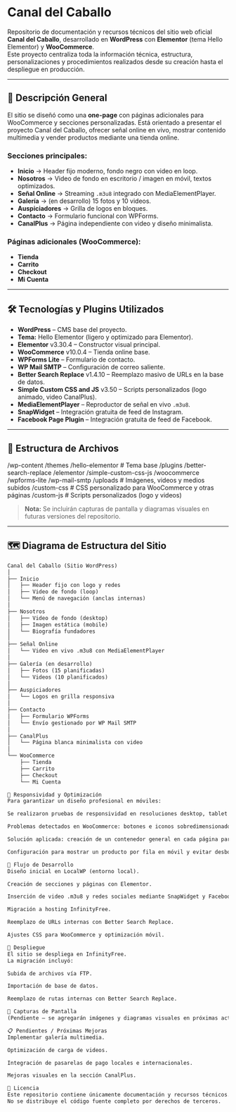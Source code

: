 
# Canal del Caballo

Repositorio de documentación y recursos técnicos del sitio web oficial **Canal del Caballo**, desarrollado en **WordPress** con **Elementor** (tema Hello Elementor) y **WooCommerce**.  
Este proyecto centraliza toda la información técnica, estructura, personalizaciones y procedimientos realizados desde su creación hasta el despliegue en producción.

---

## 📌 Descripción General

El sitio se diseñó como una **one-page** con páginas adicionales para WooCommerce y secciones personalizadas. Está orientado a presentar el proyecto Canal del Caballo, ofrecer señal online en vivo, mostrar contenido multimedia y vender productos mediante una tienda online.

### Secciones principales:
- **Inicio** → Header fijo moderno, fondo negro con video en loop.
- **Nosotros** → Video de fondo en escritorio / imagen en móvil, textos optimizados.
- **Señal Online** → Streaming `.m3u8` integrado con MediaElementPlayer.
- **Galería** → (en desarrollo) 15 fotos y 10 videos.
- **Auspiciadores** → Grilla de logos en bloques.
- **Contacto** → Formulario funcional con WPForms.
- **CanalPlus** → Página independiente con video y diseño minimalista.

### Páginas adicionales (WooCommerce):
- **Tienda**
- **Carrito**
- **Checkout**
- **Mi Cuenta**

---

## 🛠️ Tecnologías y Plugins Utilizados

- **WordPress** – CMS base del proyecto.
- **Tema:** Hello Elementor (ligero y optimizado para Elementor).
- **Elementor** v3.30.4 – Constructor visual principal.
- **WooCommerce** v10.0.4 – Tienda online base.
- **WPForms Lite** – Formulario de contacto.
- **WP Mail SMTP** – Configuración de correo saliente.
- **Better Search Replace** v1.4.10 – Reemplazo masivo de URLs en la base de datos.
- **Simple Custom CSS and JS** v3.50 – Scripts personalizados (logo animado, video CanalPlus).
- **MediaElementPlayer** – Reproductor de señal en vivo `.m3u8`.
- **SnapWidget** – Integración gratuita de feed de Instagram.
- **Facebook Page Plugin** – Integración gratuita de feed de Facebook.

---

## 📂 Estructura de Archivos

/wp-content
/themes
/hello-elementor # Tema base
/plugins
/better-search-replace
/elementor
/simple-custom-css-js
/woocommerce
/wpforms-lite
/wp-mail-smtp
/uploads # Imágenes, videos y medios subidos
/custom-css # CSS personalizado para WooCommerce y otras páginas
/custom-js # Scripts personalizados (logo y videos)


> **Nota:** Se incluirán capturas de pantalla y diagramas visuales en futuras versiones del repositorio.

---

## 🗺️ Diagrama de Estructura del Sitio

```markdown
Canal del Caballo (Sitio WordPress)
│
├── Inicio
│   ├── Header fijo con logo y redes
│   ├── Video de fondo (loop)
│   └── Menú de navegación (anclas internas)
│
├── Nosotros
│   ├── Video de fondo (desktop)
│   ├── Imagen estática (mobile)
│   └── Biografía fundadores
│
├── Señal Online
│   └── Video en vivo .m3u8 con MediaElementPlayer
│
├── Galería (en desarrollo)
│   ├── Fotos (15 planificadas)
│   └── Videos (10 planificados)
│
├── Auspiciadores
│   └── Logos en grilla responsiva
│
├── Contacto
│   ├── Formulario WPForms
│   └── Envío gestionado por WP Mail SMTP
│
├── CanalPlus
│   └── Página blanca minimalista con video
│
└── WooCommerce
    ├── Tienda
    ├── Carrito
    ├── Checkout
    └── Mi Cuenta

📱 Responsividad y Optimización
Para garantizar un diseño profesional en móviles:

Se realizaron pruebas de responsividad en resoluciones desktop, tablet y smartphone.

Problemas detectados en WooCommerce: botones e iconos sobredimensionados.

Solución aplicada: creación de un contenedor general en cada página para controlar proporciones y aplicar CSS adaptativo.

Configuración para mostrar un producto por fila en móvil y evitar desbordamientos.

🔄 Flujo de Desarrollo
Diseño inicial en LocalWP (entorno local).

Creación de secciones y páginas con Elementor.

Inserción de video .m3u8 y redes sociales mediante SnapWidget y Facebook Page Plugin.

Migración a hosting InfinityFree.

Reemplazo de URLs internas con Better Search Replace.

Ajustes CSS para WooCommerce y optimización móvil.

🚀 Despliegue
El sitio se despliega en InfinityFree.
La migración incluyó:

Subida de archivos vía FTP.

Importación de base de datos.

Reemplazo de rutas internas con Better Search Replace.

📸 Capturas de Pantalla
(Pendiente — se agregarán imágenes y diagramas visuales en próximas actualizaciones)

📋 Pendientes / Próximas Mejoras
Implementar galería multimedia.

Optimización de carga de videos.

Integración de pasarelas de pago locales e internacionales.

Mejoras visuales en la sección CanalPlus.

📜 Licencia
Este repositorio contiene únicamente documentación y recursos técnicos.
No se distribuye el código fuente completo por derechos de terceros.


